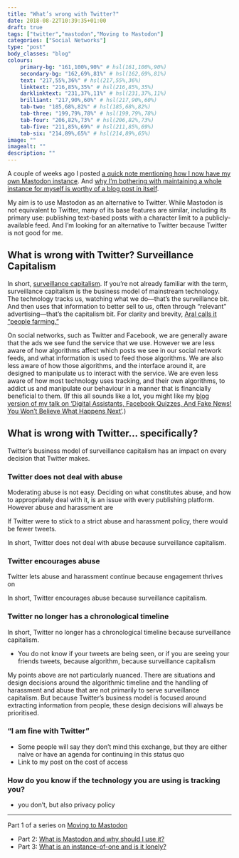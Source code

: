 ```yaml
---
title: "What’s wrong with Twitter?"
date: 2018-08-22T10:39:35+01:00
draft: true
tags: ["twitter","mastodon","Moving to Mastodon"]
categories: ["Social Networks"]
type: "post"
body_classes: "blog"
colours:
    primary-bg: "161,100%,90%" # hsl(161,100%,90%)
    secondary-bg: "162,69%,81%" # hsl(162,69%,81%)
    text: "217,55%,36%" # hsl(217,55%,36%)
    linktext: "216,85%,35%" # hsl(216,85%,35%)
    darklinktext: "231,37%,11%" # hsl(231,37%,11%)
    brilliant: "217,90%,60%" # hsl(217,90%,60%)
    tab-two: "185,68%,82%" # hsl(185,68%,82%)
    tab-three: "199,79%,78%" # hsl(199,79%,78%)
    tab-four: "206,82%,73%" # hsl(206,82%,73%)
    tab-five: "211,85%,69%" # hsl(211,85%,69%)
    tab-six: "214,89%,65%" # hsl(214,89%,65%)
image: ""
imagealt: ""
description: ""
---
```


A couple of weeks ago I posted [a quick note mentioning how I now have my own Mastodon instance](/notes/2018/08/06/16/45/).  And [why I’m bothering with maintaining a whole instance for myself is worthy of a blog post in itself]().

My aim is to use Mastodon as an alternative to Twitter. While Mastodon is not equivalent to Twitter, many of its base features are similar, including its primary use: publishing text-based posts with a character limit to a publicly-available feed. And I’m looking for an alternative to Twitter because Twitter is not good for me.<!--more-->

## What is wrong with Twitter? Surveillance Capitalism

In short, [surveillance capitalism](en.wikipedia.org/wiki/Surveillance_capitalism). If you’re not already familiar with the term, surveillance capitalism is the business model of mainstream technology. The technology tracks us, watching what we do—that’s the surveillance bit. And then uses that information to better sell to us, often through “relevant” advertising—that’s the capitalism bit. For clarity and brevity, [Aral calls it “people farming.”](2018.ar.al/notes/encouraging-individual-sovereignty-and-a-healthy-commons/)

On social networks, such as Twitter and Facebook, we are generally aware that the ads we see fund the service that we use. However we are less aware of how algorithms affect which posts we see in our social network feeds, and what information is used to feed those algorithms. We are also less aware of how those algorithms, and the interface around it, are designed to manipulate us to interact with the service. We are even less aware of how most technology uses tracking, and their own algorithms, to addict us and manipulate our behaviour in a manner that is financially beneficial to them. (If this all sounds like a lot, you might like my [blog version of my talk on ‘Digital Assistants, Facebook Quizzes, And Fake News! You Won’t Believe What Happens Next’](/you-wont-believe-what-happens-next/).)

## What is wrong with Twitter… specifically?

Twitter’s business model of surveillance capitalism has an impact on every decision that Twitter makes.

### Twitter does not deal with abuse

Moderating abuse is not easy. Deciding on what constitutes abuse, and how to appropriately deal with it, is an issue with every publishing platform. However abuse and harassment are 

If Twitter were to stick to a strict abuse and harassment policy, there would be fewer tweets.

In short, Twitter does not deal with abuse because surveillance capitalism.

### Twitter encourages abuse 

Twitter lets abuse and harassment continue because engagement thrives on 

In short, Twitter encourages abuse because surveillance capitalism.

### Twitter no longer has a chronological timeline 

In short, Twitter no longer has a chronological timeline because surveillance capitalism.
- You do not know if your tweets are being seen, or if you are seeing your friends tweets, because algorithm, because surveillance capitalism

My points above are not particularly nuanced. There are situations and design decisions around the algorithmic timeline and the handling of harassment and abuse that are not primarily to serve surveillance capitalism. But because Twitter’s business model is focused around extracting information from people, these design decisions will always be prioritised.

### “I am fine with Twitter”
- Some people will say they don’t mind this exchange, but they are either naïve or have an agenda for continuing in this status quo
- Link to my post on the cost of access

### How do you know if the technology you are using is tracking you?

- you don’t, but also privacy policy

<hr/>

Part 1 of a series on [Moving to Mastodon](/tags/moving-to-mastodon)

- Part 2: [What is Mastodon and why should I use it?](/what-is-mastodon-and-why-should-i-use-it)
- Part 3: [What is an instance-of-one and is it lonely?](/what-is-an-instance-of-one-and-is-it-lonely)